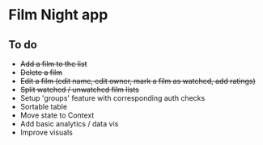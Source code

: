 # Film Night app

## To do

- ~~Add a film to the list~~
- ~~Delete a film~~
- ~~Edit a film (edit name, edit owner, mark a film as watched, add ratings)~~
- ~~Split watched / unwatched film lists~~
- Setup 'groups' feature with corresponding auth checks
- Sortable table
- Move state to Context
- Add basic analytics / data vis
- Improve visuals
